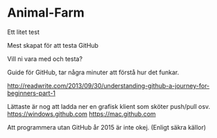 # Animal-Farm
Ett litet test

Mest skapat för att testa GitHub

Vill ni vara med och testa?

Guide för GitHub, tar några minuter att förstå hur det funkar. 

http://readwrite.com/2013/09/30/understanding-github-a-journey-for-beginners-part-1

Lättaste är nog att ladda ner en grafisk klient som sköter push/pull osv.
https://windows.github.com
https://mac.github.com

Att programmera utan GitHub år 2015 är inte okej. (Enligt säkra källor)